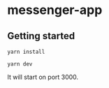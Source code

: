 # messenger-app
## Getting started

```
yarn install
```

```
yarn dev
```

It will start on port 3000.
